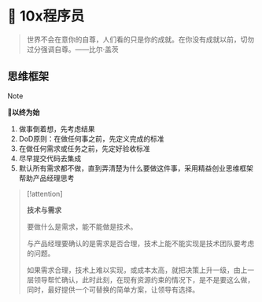 # :muscle: 10x程序员

>世界不会在意你的自尊，人们看的只是你的成就。在你没有成就以前，切勿过分强调自尊。——比尔·盖茨

## 思维框架

> [!note]
>
> :triangular_flag_on_post: ​**以终为始**
>
> 1. 做事倒着想，先考虑结果
> 2. DoD原则：在做任何事之前，先定义完成的标准
> 3. 在做任何需求或任务之前，先定好验收标准
> 4. 尽早提交代码去集成
> 5. 默认所有需求都不做，直到弄清楚为什么要做这件事，采用精益创业思维框架帮助产品经理思考

>[!attention]
>
>**技术与需求**
>
>要做什么是需求，能不能做是技术。
>
>与产品经理要确认的是需求是否合理，技术上能不能实现是技术团队要考虑的问题。
>
>如果需求合理，技术上难以实现，或成本太高，就把决策上升一级，由上一层领导帮忙确认，此时此刻，在现有资源约束的情况下，是不是要这么做，同时，最好提供一个可替换的简单方案，让领导有选择。